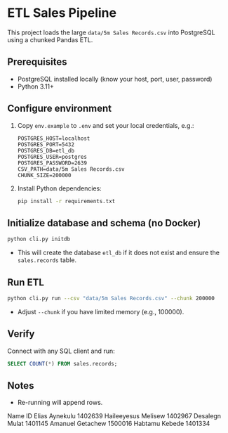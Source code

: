 # ETL Sales Pipeline

This project loads the large `data/5m Sales Records.csv` into PostgreSQL using a chunked Pandas ETL.

## Prerequisites

- PostgreSQL installed locally (know your host, port, user, password)
- Python 3.11+

## Configure environment

1. Copy `env.example` to `.env` and set your local credentials, e.g.:
   ```
   POSTGRES_HOST=localhost
   POSTGRES_PORT=5432
   POSTGRES_DB=etl_db
   POSTGRES_USER=postgres
   POSTGRES_PASSWORD=2639
   CSV_PATH=data/5m Sales Records.csv
   CHUNK_SIZE=200000
   ```
2. Install Python dependencies:
   ```bash
   pip install -r requirements.txt
   ```

## Initialize database and schema (no Docker)

```bash
python cli.py initdb
```

- This will create the database `etl_db` if it does not exist and ensure the `sales.records` table.

## Run ETL

```bash
python cli.py run --csv "data/5m Sales Records.csv" --chunk 200000
```

- Adjust `--chunk` if you have limited memory (e.g., 100000).

## Verify

Connect with any SQL client and run:

```sql
SELECT COUNT(*) FROM sales.records;
```

## Notes

- Re-running will append rows.

Name ID
Elias Aynekulu 1402639
Haileeyesus Melisew 1402967
Desalegn Mulat 1401145
Amanuel Getachew 1500016
Habtamu Kebede 1401334
